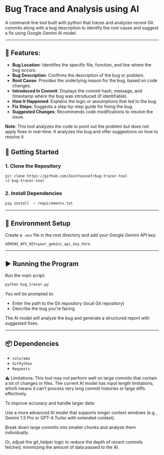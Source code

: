 ﻿# Bug Trace and Analysis using AI

A command-line tool built with python that traces and analyzes recent Git commits along with a bug description to identify the root cause and suggest a fix using Google Gemini AI model.

---

## 🚀 Features:
- **Bug Location**: Identifies the specific file, function, and line where the bug occurs.
- **Bug Description**: Confirms the description of the bug or problem.
- **Root Cause**: Provides the underlying reason for the bug, based on code changes.
- **Introduced In Commit**: Displays the commit hash, message, and timestamp where the bug was introduced (if identifiable).
- **How It Happened**: Explains the logic or assumptions that led to the bug.
- **Fix Steps**: Suggests a step-by-step guide for fixing the bug.
- **Suggested Changes**: Recommends code modifications to resolve the issue.


**Note**: This tool analyzes the code to point out the problem but does not apply fixes in real-time. It analyzes the bug and offer suggestions on how to resolve it.


## 🔧 Getting Started

### 1. Clone the Repository

```bash
git clone https://github.com/ZainYoussef/bug-tracer-tool
cd bug-tracer-tool
```

### 2. Install Dependencies

```bash
pip install -r requirements.txt
```

---

## 🔑 Environment Setup

Create a `.env` file in the root directory and add your Google Gemini API key:

```
GEMINI_API_KEY=your_gemini_api_key_here
```

---

## ▶️ Running the Program

Run the main script:

```bash
python bug_tracer.py
```

You will be prompted to:

- Enter the path to the Git repository (local Git repository)
- Describe the bug you're facing

The AI model will analyze the bug and generate a structured report with suggested fixes.

---

## 📦 Dependencies

- `colorama`
- `GitPython`
- `Requests`

⚠️ Limitations:
This tool may not perform well on large commits that contain a lot of changes or files. The current AI model has input length limitations, which means it can’t process very long commit histories or large diffs effectively.

To improve accuracy and handle larger data:

Use a more advanced AI model that supports longer context windows (e.g., Gemini 1.5 Pro or GPT-4 Turbo with extended context).

Break down large commits into smaller chunks and analyze them individually.

Or, adjust the git_helper logic to reduce the depth of recent commits fetched, minimizing the amount of data passed to the AI.


